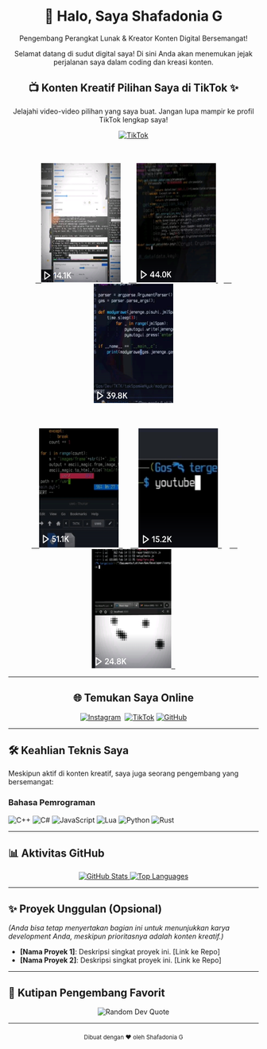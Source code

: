 <div align="center">
  <h1>👋 Halo, Saya Shafadonia G</h1>
  <p>Pengembang Perangkat Lunak & Kreator Konten Digital Bersemangat!</p>
  <p>Selamat datang di sudut digital saya! Di sini Anda akan menemukan jejak perjalanan saya dalam coding dan kreasi konten.</p>
</div>

<div align="center">
  <h2>📺 Konten Kreatif Pilihan Saya di TikTok ✨</h2>
  <p>Jelajahi video-video pilihan yang saya buat. Jangan lupa mampir ke profil TikTok lengkap saya!</p>
  
  [![TikTok](https://img.shields.io/badge/Kunjungi_TikTok-%23000000.svg?style=for-the-badge&logo=TikTok&logoColor=white)](https://tiktok.com/@emohmendem)
  
  <br/><br/> <a href="https://www.tiktok.com/@emohmendem/video/7210229059475852549?is_from_webapp=1&sender_device=pc&web_id=7205800741654627841">
    <img src="https://github.com/gendonholaholo/gendonholaholo/blob/main/tmbnl/20230902_023319.png" width="160" height="240" alt="TikTok Content 1">
  </a> &nbsp;  <a href="https://www.tiktok.com/@emohmendem/video/7205504474528386330?is_from_webapp=1&sender_device=pc&web_id=7205800741654627841">
    <img src="https://github.com/gendonholaholo/gendonholaholo/blob/main/tmbnl/20230902_023356.png" width="160" height="240" alt="TikTok Content 2">
  </a> &nbsp;
  <a href="https://www.tiktok.com/@emohmendem/video/7203668840461438235?is_from_webapp=1&sender_device=pc&web_id=7205800741654627841">
    <img src="https://github.com/gendonholaholo/gendonholaholo/blob/main/tmbnl/20230902_023437.png" width="160" height="240" alt="TikTok Content 3">
  </a>
  
  <br/><br/>  <a href="https://www.tiktok.com/@emohmendem/video/7201502947996486938?is_from_webapp=1&sender_device=pc&web_id=7205800741654627841">
    <img src="https://github.com/gendonholaholo/gendonholaholo/blob/main/tmbnl/20230902_023511.png" width="160" height="240" alt="TikTok Content 4">
  </a> &nbsp;
  <a href="https://www.tiktok.com/@emohmendem/video/7200594698132589850?is_from_webapp=1&sender_device=pc&web_id=7205800741654627841">
    <img src="https://github.com/gendonholaholo/gendonholaholo/blob/main/tmbnl/20230902_023558.png" width="160" height="240" alt="TikTok Content 5">
  </a> &nbsp;
  <a href="https://www.tiktok.com/@emohmendem/video/7199945931578445083?is_from_webapp=1&sender_device=pc&web_id=7205800741654627841">
    <img src="https://github.com/gendonholaholo/gendonholaholo/blob/main/tmbnl/20230902_023616.png" width="160" height="240" alt="TikTok Content 6">
  </a>
  
</div>

---

<div align="center">
  <h2>🌐 Temukan Saya Online</h2>
  
  [![Instagram](https://img.shields.io/badge/Instagram-%23E4405F.svg?logo=Instagram&logoColor=white)](https://instagram.com/shafadonia) 
  [![TikTok](https://img.shields.io/badge/TikTok-%23000000.svg?logo=TikTok&logoColor=white)](https://tiktok.com/@emohmendem) [![GitHub](https://img.shields.io/badge/GitHub-100000?style=for-the-badge&logo=github&logoColor=white)](https://github.com/gendonholaholo)
  
</div>

---

## 🛠️ Keahlian Teknis Saya

Meskipun aktif di konten kreatif, saya juga seorang pengembang yang bersemangat:

### Bahasa Pemrograman
![C++](https://img.shields.io/badge/c++-%2300599C.svg?style=for-the-badge&logo=c%2B%2B&logoColor=white)
![C#](https://img.shields.io/badge/c%23-%23239120.svg?style=for-the-badge&logo=c-sharp&logoColor=white)
![JavaScript](https://img.shields.io/badge/javascript-%23323330.svg?style=for-the-badge&logo=javascript&logoColor=%23F7DF1E)
![Lua](https://img.shields.io/badge/lua-%232C2D72.svg?style=for-the-badge&logo=lua&logoColor=white)
![Python](https://img.shields.io/badge/python-3670A0?style=for-the-badge&logo=python&logoColor=ffdd54)
![Rust](https://img.shields.io/badge/rust-%23000000.svg?style=for-the-badge&logo=rust&logoColor=white)

---

## 📊 Aktivitas GitHub

<div align="center">
  <a href="https://github.com/gendonholaholo">
    <img src="https://github-readme-stats.vercel.app/api?username=gendonholaholo&show_icons=true&theme=radical&hide_border=false&count_private=true" alt="GitHub Stats">
  </a>
  <a href="https://github.com/gendonholaholo">
    <img src="https://github-readme-stats.vercel.app/api/top-langs/?username=gendonholaholo&theme=radical&hide_border=false&include_all_commits=false&count_private=false&layout=compact" alt="Top Languages">
  </a>
</div>

---

## ✨ Proyek Unggulan (Opsional)

*(Anda bisa tetap menyertakan bagian ini untuk menunjukkan karya development Anda, meskipun prioritasnya adalah konten kreatif.)*

-   **[Nama Proyek 1]**: Deskripsi singkat proyek ini. [Link ke Repo]
-   **[Nama Proyek 2]**: Deskripsi singkat proyek ini. [Link ke Repo]

---

## 💬 Kutipan Pengembang Favorit

<div align="center">
  <img src="https://quotes-github-readme.vercel.app/api?type=horizontal&theme=radical" alt="Random Dev Quote">
</div>

---

<div align="center">
  <sub>Dibuat dengan ❤️ oleh Shafadonia G</sub>
</div>
